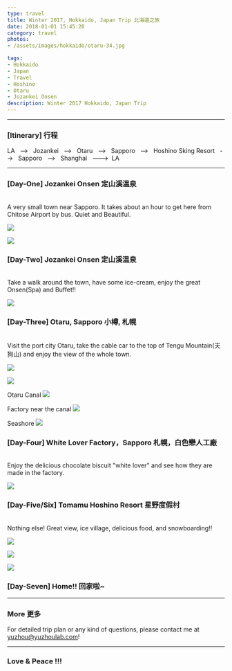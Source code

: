 ```yaml
---
type: travel
title: Winter 2017, Hokkaido, Japan Trip 北海道之旅
date: 2018-01-01 15:45:20
category: travel
photos:
- /assets/images/hokkaido/otaru-34.jpg

tags:
- Hokkaido
- Japan
- Travel
- Hoshino
- Otaru
- Jozankei Onsen
description: Winter 2017 Hokkaido, Japan Trip
---
```


  

---

### [Itinerary] 行程
LA &nbsp; --> &nbsp; Jozankei &nbsp; --> &nbsp; Otaru &nbsp; --> &nbsp; Sapporo &nbsp; --> &nbsp; Hoshino Sking Resort &nbsp; --> &nbsp; Sapporo &nbsp; --> &nbsp; Shanghai &nbsp; ---> &nbsp;LA

---
<!-- more -->

### [Day-One] Jozankei Onsen 定山溪温泉
<br>
A very small town near Sapporo. It takes about an hour to get here from Chitose Airport by bus. Quiet and Beautiful.

![](/assets/images/hokkaido/定山溪-1.jpg)

![](/assets/images/hokkaido/定山溪-12.jpg)

### [Day-Two] Jozankei Onsen 定山溪温泉
<br>
Take a walk around the town, have some ice-cream, enjoy the great Onsen(Spa) and Buffet!!

![](/assets/images/hokkaido/IMG_1849.JPG)

### [Day-Three] Otaru, Sapporo 小樽, 札幌
<br>
Visit the port city Otaru, take the cable car to the top of Tengu Mountain(天狗山) and enjoy the view of the whole town. 

![](/assets/images/hokkaido/IMG_1845.JPG)

![](/assets/images/hokkaido/tengu.jpg)

Otaru Canal
![](/assets/images/hokkaido/otaru-34.jpg)

Factory near the canal
![](/assets/images/hokkaido/小樽-38.jpg)

Seashore
![](/assets/images/hokkaido/小樽-44.jpg)

### [Day-Four] White Lover Factory，Sapporo 札幌，白色戀人工廠
<br> 
Enjoy the delicious chocolate biscuit "white lover" and see how they are made in the factory. 

![](/assets/images/hokkaido/white.JPG)

### [Day-Five/Six] Tomamu Hoshino Resort 星野度假村
<br> 
Nothing else! Great view, ice village, delicious food, and snowboarding!!

![](/assets/images/hokkaido/IMG_1823.JPG)

![](/assets/images/hokkaido/IMG_1840.JPG)

![](/assets/images/hokkaido/IMG_1837.JPG)

### [Day-Seven] Home!! 回家啦~

---
### More 更多

For detailed trip plan or any kind of questions,
please contact me at yuzhou@yuzhoulab.com! 

---
### Love & Peace !!!
